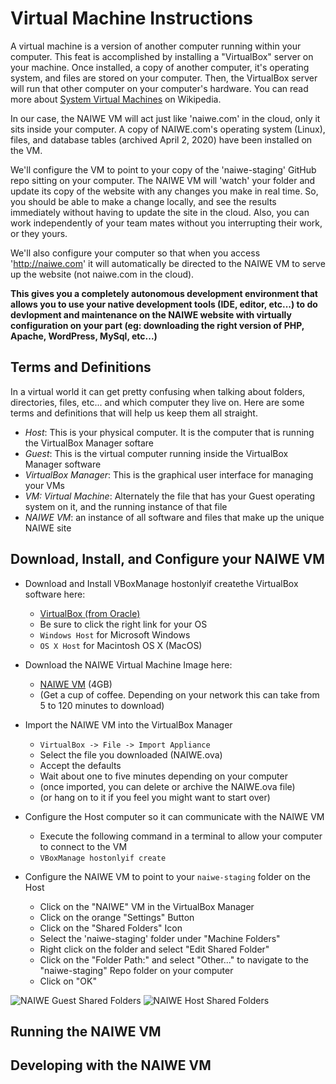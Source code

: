 # Virtual Machine Instructions

A virtual machine is a version of another computer running within your computer. This feat is accomplished by installing a "VirtualBox" server on your machine. Once installed, a copy of another computer, it's operating system, and files are stored on your computer. Then, the VirtualBox server will run that other computer on your computer's hardware. You can read more about [System Virtual Machines](https://en.wikipedia.org/wiki/System_virtual_machine) on Wikipedia.

In our case, the NAIWE VM will act just like 'naiwe.com' in the cloud, only it sits inside your computer. A copy of NAIWE.com's operating system (Linux), files, and database tables (archived April 2, 2020) have been installed on the VM.

We'll configure the VM to point to your copy of the 'naiwe-staging' GitHub repo sitting on your computer. The NAIWE VM will 'watch' your folder and update its copy of the website with any changes you make in real time. So, you should be able to make a change locally, and see the results immediately without having to update the site in the cloud. Also, you can work independently of your team mates without you interrupting their work, or they yours.

We'll also configure your computer so that when you access 'http://naiwe.com' it will automatically be directed to the NAIWE VM to serve up the website (not naiwe.com in the cloud).

**This gives you a completely autonomous development environment that allows you to use your native development tools (IDE, editor, etc...) to do devlopment and maintenance on the NAIWE website with virtually configuration on your part (eg: downloading the right version of PHP, Apache, WordPress, MySql, etc...)**

## Terms and Definitions

In a virtual world it can get pretty confusing when talking about folders, directories, files, etc... and which computer they live on. Here are some terms and definitions that will help us keep them all straight.

* *Host*: This is your physical computer. It is the computer that is running the VirtualBox Manager softare
* *Guest*: This is the virtual computer running inside the VirtualBox Manager software
* *VirtualBox Manager*: This is the graphical user interface for managing your VMs
* *VM: Virtual Machine*: Alternately the file that has your Guest operating system on it, and the running instance of that file
* *NAIWE VM*: an instance of all software and files that make up the unique NAIWE site

## Download, Install, and Configure your NAIWE VM
* Download and Install VBoxManage hostonlyif createthe VirtualBox software here:
  * [VirtualBox (from Oracle)](https://www.virtualbox.org/wiki/Downloads)
  * Be sure to click the right link for your OS
  * `Windows Host` for Microsoft Windows
  * `OS X Host` for Macintosh OS X (MacOS)

* Download the NAIWE Virtual Machine Image here:
  * [NAIWE VM](https://gregsmithcom.s3.amazonaws.com/greg-smith.com/static/NAIWE.ova.gpg) (4GB)
  * (Get a cup of coffee. Depending on your network this can take from 5 to 120 minutes to download)

* Import the NAIWE VM into the VirtualBox Manager
  * `VirtualBox -> File -> Import Appliance`
  * Select the file you downloaded (NAIWE.ova)
  * Accept the defaults
  * Wait about one to five minutes depending on your computer
  * (once imported, you can delete or archive the NAIWE.ova file)
  * (or hang on to it if you feel you might want to start over)

* Configure the Host computer so it can communicate with the NAIWE VM
  * Execute the following command in a terminal to allow your computer to connect to the VM
  * `VBoxManage hostonlyif create`

* Configure the NAIWE VM to point to your `naiwe-staging` folder on the Host
  * Click on the "NAIWE" VM in the VirtualBox Manager
  * Click on the orange "Settings" Button
  * Click on the "Shared Folders" Icon
  * Select the 'naiwe-staging' folder under "Machine Folders"
  * Right click on the folder and select "Edit Shared Folder"
  * Click on the "Folder Path:" and select "Other..." to navigate to the "naiwe-staging" Repo folder on your computer
  * Click on "OK"

![NAIWE Guest Shared Folders](/assets/images/naiwe-guest-shared-folders.png)
![NAIWE Host Shared Folders](/assets/images/naiwe-host-shared-folders.png)

## Running the NAIWE VM

## Developing with the NAIWE VM